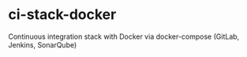 # ci-stack-docker
Continuous integration stack with Docker via docker-compose (GitLab, Jenkins, SonarQube)
